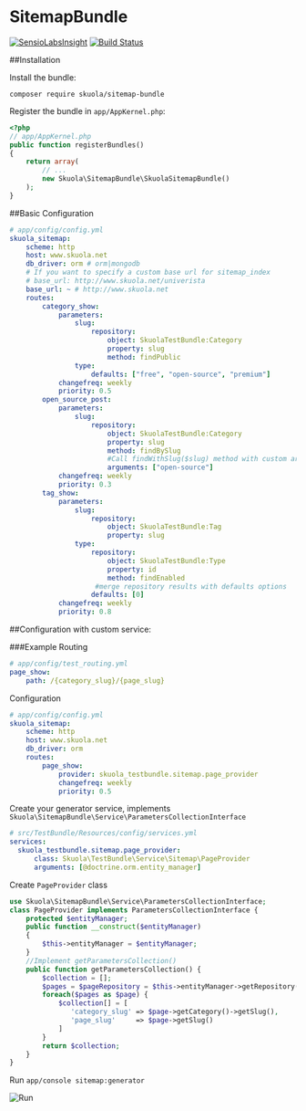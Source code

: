 # SitemapBundle
[![SensioLabsInsight](https://insight.sensiolabs.com/projects/e8e5c5e8-8536-4632-8528-796d99ed54fd/mini.png)](https://insight.sensiolabs.com/projects/e8e5c5e8-8536-4632-8528-796d99ed54fd)
[![Build Status](https://travis-ci.org/skuola/SitemapBundle.svg?branch=master)](https://travis-ci.org/skuola/SitemapBundle)

##Installation

Install the bundle:

    composer require skuola/sitemap-bundle

Register the bundle in `app/AppKernel.php`:

``` php
<?php
// app/AppKernel.php
public function registerBundles()
{
    return array(
        // ...
        new Skuola\SitemapBundle\SkuolaSitemapBundle()
    );
}
```

##Basic Configuration

``` yml
# app/config/config.yml
skuola_sitemap:
    scheme: http
    host: www.skuola.net
    db_driver: orm # orm|mongodb
    # If you want to specify a custom base url for sitemap_index    
    # base_url: http://www.skuola.net/univerista
    base_url: ~ # http://www.skuola.net
    routes:
        category_show:
            parameters:
                slug:
                    repository:
                        object: SkuolaTestBundle:Category
                        property: slug
                        method: findPublic
                type:
                    defaults: ["free", "open-source", "premium"]
            changefreq: weekly
            priority: 0.5
        open_source_post:
            parameters:
                slug:
                    repository:
                        object: SkuolaTestBundle:Category
                        property: slug
                        method: findBySlug
                        #Call findWithSlug($slug) method with custom arguments
                        arguments: ["open-source"]
            changefreq: weekly
            priority: 0.3
        tag_show:
            parameters:
                slug:
                    repository:
                        object: SkuolaTestBundle:Tag
                        property: slug
                type:
                    repository:
                        object: SkuolaTestBundle:Type
                        property: id
                        method: findEnabled
                     #merge repository results with defaults options   
                    defaults: [0]
            changefreq: weekly
            priority: 0.8
```

##Configuration with custom service:

###Example
Routing

``` yml
# app/config/test_routing.yml
page_show: 
    path: /{category_slug}/{page_slug}
```

Configuration
``` yml
# app/config/config.yml
skuola_sitemap:
    scheme: http
    host: www.skuola.net
    db_driver: orm
    routes:
        page_show:
            provider: skuola_testbundle.sitemap.page_provider
            changefreq: weekly
            priority: 0.5
```

Create your generator service, implements `Skuola\SitemapBundle\Service\ParametersCollectionInterface`

``` yml
# src/TestBundle/Resources/config/services.yml
services:
  skuola_testbundle.sitemap.page_provider:
      class: Skuola\TestBundle\Service\Sitemap\PageProvider
      arguments: [@doctrine.orm.entity_manager]
```

Create `PageProvider` class

``` php
use Skuola\SitemapBundle\Service\ParametersCollectionInterface;
class PageProvider implements ParametersCollectionInterface {
    protected $entityManager;
    public function __construct($entityManager)
    {
        $this->entityManager = $entityManager;
    }
    //Implement getParametersCollection()
    public function getParametersCollection() {
        $collection = [];
        $pages = $pageRepository = $this->entityManager->getRepository('Page')->findAll();
        foreach($pages as $page) {
            $collection[] = [
               'category_slug' => $page->getCategory()->getSlug(),
               'page_slug'     => $page->getSlug()
            ]
        }
        return $collection;
    }
}
```

Run
`app/console sitemap:generator`

![Run](https://cloud.githubusercontent.com/assets/5167596/11148848/919da48c-8a1f-11e5-9593-def738378e77.png)
